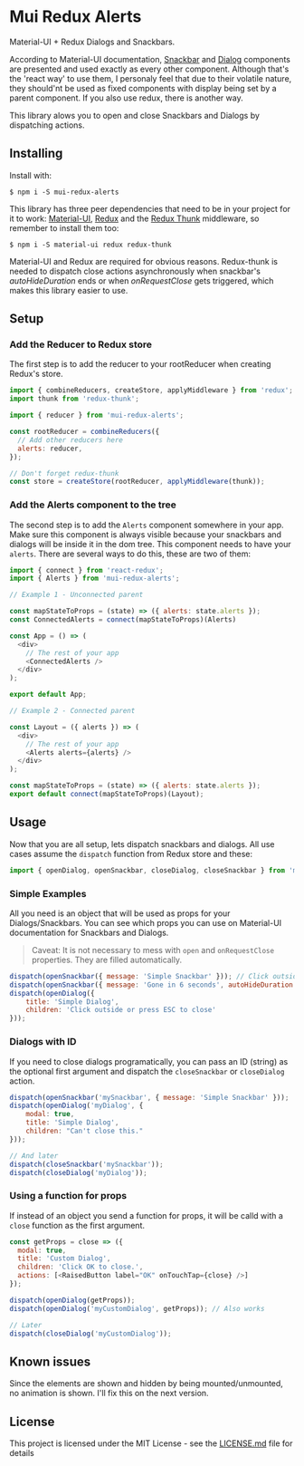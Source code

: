 # Mui Redux Alerts

Material-UI + Redux Dialogs and Snackbars. 

According to Material-UI documentation, [Snackbar](http://www.material-ui.com/#/components/snackbar) and [Dialog](http://www.material-ui.com/#/components/dialog) components are presented and used exactly as every other component. Although that's the 'react way' to use them, I personaly feel that due to their volatile nature, they should'nt be used as fixed components with display being set by a parent component. If you also use redux, there is another way.

This library alows you to open and close Snackbars and Dialogs by dispatching actions.

## Installing

Install with:

```
$ npm i -S mui-redux-alerts
```

This library has three peer dependencies that need to be in your project for it to work: [Material-UI](https://github.com/callemall/material-ui), [Redux](https://github.com/reactjs/redux) and the [Redux Thunk](https://github.com/gaearon/redux-thunk) middleware, so remember to install them too:

```
$ npm i -S material-ui redux redux-thunk
```

Material-UI and Redux are required for obvious reasons. Redux-thunk is needed to dispatch close actions asynchronously when snackbar's _autoHideDuration_ ends or when _onRequestClose_ gets triggered, which makes this library easier to use.

## Setup

### Add the Reducer to Redux store

The first step is to add the reducer to your rootReducer when creating Redux's store.
```JavaScript
import { combineReducers, createStore, applyMiddleware } from 'redux';
import thunk from 'redux-thunk';

import { reducer } from 'mui-redux-alerts';

const rootReducer = combineReducers({
  // Add other reducers here
  alerts: reducer,
});

// Don't forget redux-thunk
const store = createStore(rootReducer, applyMiddleware(thunk));
```

### Add the Alerts component to the tree

The second step is to add the `Alerts` component somewhere in your app. Make sure this component is always visible because your snackbars and dialogs will be inside it in the dom tree. This component needs to have your `alerts`. There are several ways to do this, these are two of them:

```JavaScript
import { connect } from 'react-redux';
import { Alerts } from 'mui-redux-alerts';

// Example 1 - Unconnected parent

const mapStateToProps = (state) => ({ alerts: state.alerts });
const ConnectedAlerts = connect(mapStateToProps)(Alerts)

const App = () => (
  <div>
    // The rest of your app
    <ConnectedAlerts />
  </div>
);

export default App;

// Example 2 - Connected parent

const Layout = ({ alerts }) => (
  <div>
    // The rest of your app
    <Alerts alerts={alerts} />
  </div>
);

const mapStateToProps = (state) => ({ alerts: state.alerts });
export default connect(mapStateToProps)(Layout);
```

## Usage

Now that you are all setup, lets dispatch snackbars and dialogs. All use cases assume the `dispatch` function from Redux store and these:

```JavaScript
import { openDialog, openSnackbar, closeDialog, closeSnackbar } from 'mui-redux-alerts';
```

### Simple Examples

All you need is an object that will be used as props for your Dialogs/Snackbars. You can see which props you can use on Material-UI documentation for Snackbars and Dialogs. 

> Caveat: It is not necessary to mess with `open` and `onRequestClose` properties. They are filled automatically.

```JavaScript
dispatch(openSnackbar({ message: 'Simple Snackbar' })); // Click outside to dismiss
dispatch(openSnackbar({ message: 'Gone in 6 seconds', autoHideDuration: 6000 }));
dispatch(openDialog({
    title: 'Simple Dialog',
    children: 'Click outside or press ESC to close'
}));
```

### Dialogs with ID

If you need to close dialogs programatically, you can pass an ID (string) as the optional first argument and dispatch the `closeSnackbar` or `closeDialog` action.

```JavaScript
dispatch(openSnackbar('mySnackbar', { message: 'Simple Snackbar' }));
dispatch(openDialog('myDialog', {
    modal: true,
    title: 'Simple Dialog',
    children: "Can't close this."
}));

// And later
dispatch(closeSnackbar('mySnackbar'));
dispatch(closeDialog('myDialog'));
```

### Using a function for props

If instead of an object you send a function for props, it will be calld with a `close` function as the first argument.

```JavaScript
const getProps = close => ({
  modal: true,
  title: 'Custom Dialog',
  children: 'Click OK to close.',
  actions: [<RaisedButton label="OK" onTouchTap={close} />]
});

dispatch(openDialog(getProps));
dispatch(openDialog('myCustomDialog', getProps)); // Also works

// Later
dispatch(closeDialog('myCustomDialog'));
```

## Known issues

Since the elements are shown and hidden by being mounted/unmounted, no animation is shown. I'll fix this on the next version.

## License

This project is licensed under the MIT License - see the [LICENSE.md](LICENSE.md) file for details
